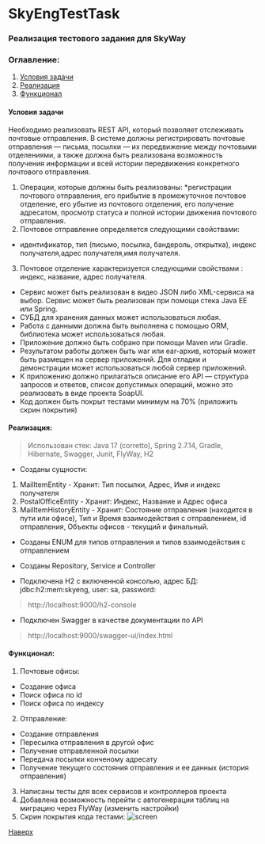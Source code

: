 # SkyEngTestTask

### Реализация тестового задания для SkyWay
### Оглавление:
1) [Условия задачи](#условия-задачи)
2) [Реализация](#реализация)
3) [Функционал](#функционал)

#### Условия задачи
Необходимо реализовать REST API, который позволяет отслеживать почтовые отправления.
В системе должны регистрировать почтовые отправления — письма, посылки — их передвижение между почтовыми отделениями, а также должна быть реализована возможность получения информации и всей истории передвижения конкретного почтового отправления.

1) Операции, которые должны быть реализованы:
*регистрации почтового отправления, его прибытие в промежуточное почтовое отделение,
его убытие из почтового отделения, его получение адресатом, просмотр статуса и полной истории движения почтового отправления.
2) Почтовое отправление определяется следующими свойствами:
* идентификатор, тип (письмо, посылка, бандероль, открытка), индекс получателя,адрес получателя,имя получателя.
3) Почтовое отделение характеризуется следующими свойствами : индекс, название, адрес получателя.

* Сервис может быть реализован в видео JSON либо XML-сервиса на выбор. Сервис может быть реализован при помощи стека Java EE или Spring.
* СУБД для хранения данных может использоваться любая.
* Работа с данными должна быть выполнена с помощью ORM, библиотека может использоваться любая.
* Приложение должно быть собрано при помощи Maven или Gradle.
* Результатом работы должен быть war или ear-архив, который может быть размещен на сервер приложений. Для отладки и демонстрации может использоваться любой сервер приложений.
* К приложению должно прилагаться описание его API — структура запросов и ответов, список допустимых операций, можно это реализовать в виде проекта SoapUI.
* Код должен быть покрыт тестами минимум на 70% (приложить скрин покрытия)


#### Реализация:
> Использован стек: Java 17 (corretto), Spring 2.7.14, Gradle, Hibernate, Swagger, Junit, FlyWay, H2
* Созданы сущности: 
1) MailItemEntity - Хранит: Тип посылки, Адрес, Имя и индекс получателя
2) PostalOfficeEntity - Хранит: Индекс, Название и Адрес  офиса
3) MailItemHistoryEntity - Хранит: Состояние отправления (находится в пути или офисе), Тип и Время взаимодействия 
с отправлением, id отправления, Объекты офисов - текущий и финальный.

* Созданы ENUM для типов отправления и типов взаимодействия с отправлением
 
* Созданы Repository, Service и Controller
 
* Подключена H2 с включенной консолью, адрес БД: jdbc:h2:mem:skyeng, user: sa, password:

> http://localhost:9000/h2-console

* Подключен Swagger в качестве документации по API
> http://localhost:9000/swagger-ui/index.html
 
 #### Функционал:
1) Почтовые офисы:
* Создание офиса
* Поиск офиса по id
* Поиск офиса по индексу
2) Отправление:
* Создание отправления
* Пересылка отправления в другой офис
* Получение отправленной посылки
* Передача посылки конченому адресату
* Получение текущего состояния отправления и ее данных (история отправления)
3) Написаны тесты для всех сервисов и контроллеров проекта
4) Добавлена возможность перейти с автогенерации таблиц на миграцию через FlyWay (изменить настройки)
5) Скрин покрытия кода тестами:
   ![screen](https://github.com/WMHillock/SkyEngTask/blob/main/src/main/resources/image/img.png?raw=true)

[Наверх](#skyengtesttask)


